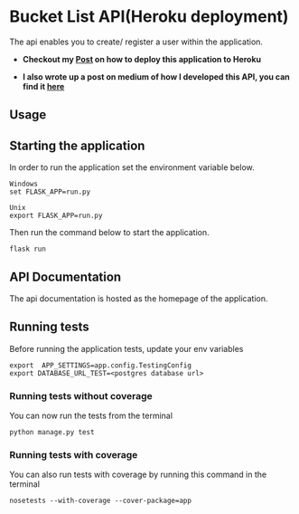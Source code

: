 # Bucket List API(Heroku deployment)

The api enables you to create/ register a user within the application.

- **Checkout my [Post](https://medium.com/@johnkagga/deploying-a-python-flask-app-to-heroku-41250bda27d0)
on how to deploy this application to Heroku**

- **I also wrote up a post on medium of how I developed this
API, you can find it [here](https://medium.com/@johnkagga/how-i-developed-an-api-in-python-using-flask-4e388674f1)**
## Usage

## Starting the application
In order to run the application set the environment
variable below.
```
Windows
set FLASK_APP=run.py

Unix
export FLASK_APP=run.py
```
Then run the command below to start the application.
```
flask run
```

## API Documentation

The api documentation is hosted as the homepage
of the application.


## Running tests
Before running the application tests, update your env variables
```
export  APP_SETTINGS=app.config.TestingConfig
export DATABASE_URL_TEST=<postgres database url>
```

### Running tests without coverage
You can now run the tests from the terminal
```
python manage.py test
```

### Running tests with coverage
You can also run tests with coverage by running this command in the terminal
```
nosetests --with-coverage --cover-package=app
```
